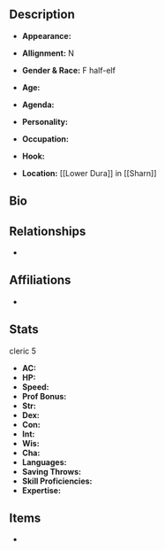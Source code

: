 ## Description
- **Appearance:** 

- **Allignment:** N

- **Gender & Race:** F half-elf

- **Age:** 

- **Agenda:** 

- **Personality:** 

- **Occupation:** 

- **Hook:** 

- **Location:** [[Lower Dura]] in [[Sharn]]

## Bio


## Relationships
- 

## Affiliations
- 

## Stats
cleric 5
- **AC:** 
- **HP:** 
- **Speed:** 
- **Prof Bonus:** 
- **Str:** 
- **Dex:** 
- **Con:** 
- **Int:** 
- **Wis:** 
- **Cha:** 
- **Languages:** 
- **Saving Throws:** 
- **Skill Proficiencies:** 
- **Expertise:** 


## Items
- 
